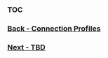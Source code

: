 ### [TOC](./TOC.md)
### [Back - Connection Profiles](./connectionprofiles.md)


### [Next - TBD](./tbd.md)

